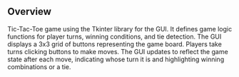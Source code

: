 ## Overview
Tic-Tac-Toe game using the Tkinter library for the GUI. It defines game logic functions for player turns, winning conditions, and tie detection. The GUI displays a 3x3 grid of buttons representing the game board. Players take turns clicking buttons to make moves. The GUI updates to reflect the game state after each move, indicating whose turn it is and highlighting winning combinations or a tie.
